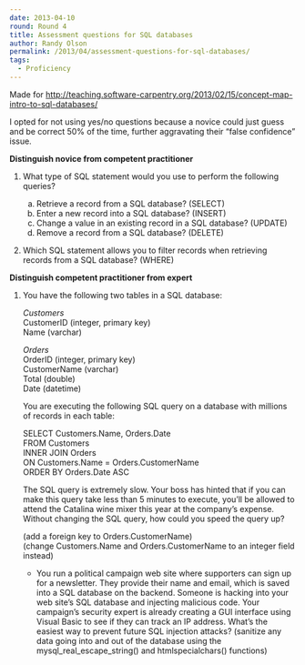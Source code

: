 ```yaml
---
date: 2013-04-10
round: Round 4
title: Assessment questions for SQL databases
author: Randy Olson
permalink: /2013/04/assessment-questions-for-sql-databases/
tags:
  - Proficiency
---
```

Made for <a href="http://teaching.software-carpentry.org/2013/02/15/concept-map-intro-to-sql-databases/" target="_blank">http://teaching.software-carpentry.org/2013/02/15/concept-map-intro-to-sql-databases/</a>

I opted for not using yes/no questions because a novice could just guess and be correct 50% of the time, further aggravating their &#8220;false confidence&#8221; issue.

**Distinguish novice from competent practitioner**

1.  What type of SQL statement would you use to perform the following queries?</p> <ol type="a">
      <li>
        Retrieve a record from a SQL database? (SELECT)
      </li>
      <li>
        Enter a new record into a SQL database? (INSERT)
      </li>
      <li>
        Change a value in an existing record in a SQL database? (UPDATE)
      </li>
      <li>
        Remove a record from a SQL database? (DELETE)
      </li>
    </ol>

2.  Which SQL statement allows you to filter records when retrieving records from a SQL database? (WHERE)

**Distinguish competent practitioner from expert**

1.  You have the following two tables in a SQL database:</p> 
    *Customers*  
    CustomerID (integer, primary key)  
    Name (varchar)
    
    *Orders*  
    OrderID (integer, primary key)  
    CustomerName (varchar)  
    Total (double)  
    Date (datetime)
    
    You are executing the following SQL query on a database with millions of records in each table:
    
    SELECT Customers.Name, Orders.Date  
    FROM Customers  
    INNER JOIN Orders  
    ON Customers.Name = Orders.CustomerName  
    ORDER BY Orders.Date ASC
    
    The SQL query is extremely slow. Your boss has hinted that if you can make this query take less than 5 minutes to execute, you&#8217;ll be allowed to attend the Catalina wine mixer this year at the company&#8217;s expense. Without changing the SQL query, how could you speed the query up?
    
    (add a foreign key to Orders.CustomerName)  
    (change Customers.Name and Orders.CustomerName to an integer field instead) </li> 
    *   You run a political campaign web site where supporters can sign up for a newsletter. They provide their name and email, which is saved into a SQL database on the backend. Someone is hacking into your web site&#8217;s SQL database and injecting malicious code. Your campaign&#8217;s security expert is already creating a GUI interface using Visual Basic to see if they can track an IP address. What&#8217;s the easiest way to prevent future SQL injection attacks? 
        (sanitize any data going into and out of the database using the mysql\_real\_escape_string() and htmlspecialchars() functions)</li> </ol>
